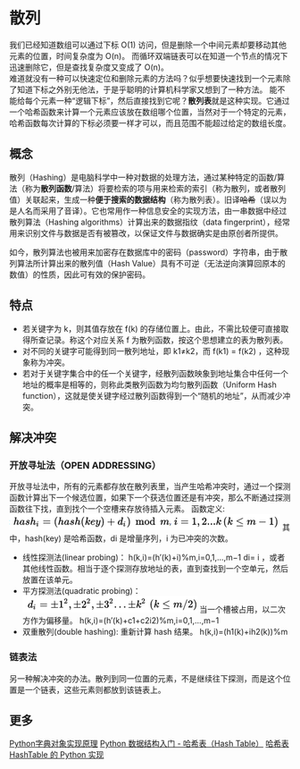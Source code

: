# 散列
我们已经知道数组可以通过下标 O(1) 访问，但是删除一个中间元素却要移动其他元素的位置，时间复杂度为 O(n)。 而循环双端链表可以在知道一个节点的情况下迅速删除它，但是查找复杂度又变成了 O(n)。   
难道就没有一种可以快速定位和删除元素的方法吗？似乎想要快速找到一个元素除了知道下标之外别无他法，于是乎聪明的计算机科学家又想到了一种方法。 能不能给每个元素一种“逻辑下标”，然后直接找到它呢？**散列表**就是这种实现。它通过一个哈希函数来计算一个元素应该放在数组哪个位置，当然对于一个特定的元素，哈希函数每次计算的下标必须要一样才可以，而且范围不能超过给定的数组长度。   
## 概念
散列（Hashing）是电脑科学中一种对数据的处理方法，通过某种特定的函数/算法（称为**散列函数**/算法）将要检索的项与用来检索的索引（称为散列，或者散列值）关联起来，生成一种**便于搜索的数据结构**（称为散列表）。旧译~~哈希~~（误以为是人名而采用了音译）。它也常用作一种信息安全的实现方法，由一串数据中经过散列算法（Hashing algorithms）计算出来的数据指纹（data fingerprint），经常用来识别文件与数据是否有被篡改，以保证文件与数据确实是由原创者所提供。

如今，散列算法也被用来加密存在数据库中的密码（password）字符串，由于散列算法所计算出来的散列值（Hash Value）具有不可逆（无法逆向演算回原本的数值）的性质，因此可有效的保护密码。

## 特点
- 若关键字为 k，则其值存放在 f(k) 的存储位置上。由此，不需比较便可直接取得所查记录。称这个对应关系 f 为散列函数，按这个思想建立的表为散列表。
- 对不同的关键字可能得到同一散列地址，即 k1≠k2，而 f(k1) = f(k2) ，这种现象称为冲突。
- 若对于关键字集合中的任一个关键字，经散列函数映象到地址集合中任何一个地址的概率是相等的，则称此类散列函数为均匀散列函数（Uniform Hash function），这就是使关键字经过散列函数得到一个“随机的地址”，从而减少冲突。

## 解决冲突
### 开放寻址法（OPEN ADDRESSING）
开放寻址法中，所有的元素都存放在散列表里，当产生哈希冲突时，通过一个探测函数计算出下一个候选位置，如果下一个获选位置还是有冲突，那么不断通过探测函数往下找，直到找个一个空槽来存放待插入元素。
函数定义:   
![](./img/open-addr-1.jpg)
其中，hash(key) 是哈希函数，di 是增量序列，i 为已冲突的次数。
- 线性探测法(linear probing)：
    h(k,i)=(h′(k)+i)%m,i=0,1,...,m−1
    di= i ，或者其他线性函数。相当于逐个探测存放地址的表，直到查找到一个空单元，然后放置在该单元。    
- 平方探测法(quadratic probing)：
    ![平方探测法](./img/square-func.jpg)
    当一个槽被占用，以二次方作为偏移量。 h(k,i)=(h′(k)+c1+c2i2)%m,i=0,1,...,m−1
- 双重散列(double hashing): 重新计算 hash 结果。 h(k,i)=(h1(k)+ih2(k))%m
### 链表法
另一种解决冲突的办法。散列到同一位置的元素，不是继续往下探测，而是这个位置是一个链表，这些元素则都放到该链表上。   
 
## 更多
[Python字典对象实现原理](https://foofish.net/python_dict_implements.html)
[Python 数据结构入门 - 哈希表（Hash Table）](https://python123.io/index/topics/data_structure/hash_table)
[哈希表](https://python-data-structures-and-algorithms.readthedocs.io/zh/latest/07_%E5%93%88%E5%B8%8C%E8%A1%A8/hashtable/)
[HashTable 的 Python 实现](https://www.nosuchfield.com/2016/07/29/the-python-implementationp-of-HashTable/)